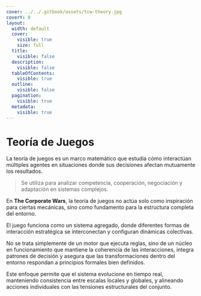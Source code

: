 ```yaml
---
cover: ../../.gitbook/assets/tcw-theory.jpg
coverY: 0
layout:
  width: default
  cover:
    visible: true
    size: full
  title:
    visible: false
  description:
    visible: false
  tableOfContents:
    visible: true
  outline:
    visible: false
  pagination:
    visible: true
  metadata:
    visible: true
---
```


# Teoría de Juegos

La teoría de juegos es un marco matemático que estudia cómo interactúan múltiples agentes en situaciones donde sus decisiones afectan mutuamente los resultados.

> Se utiliza para analizar competencia, cooperación, negociación y adaptación en sistemas complejos.

En **The Corporate Wars**, la teoría de juegos no actúa solo como inspiración para ciertas mecánicas, sino como fundamento para la estructura completa del entorno.

El juego funciona como un sistema agregado, donde diferentes formas de interacción estratégica se interconectan y configuran dinámicas colectivas.

No se trata simplemente de un motor que ejecuta reglas, sino de un núcleo en funcionamiento que mantiene la coherencia de las interacciones, integra patrones de decisión y asegura que las transformaciones dentro del entorno respondan a principios formales bien definidos.

Este enfoque permite que el sistema evolucione en tiempo real, manteniendo consistencia entre escalas locales y globales, y alineando acciones individuales con las tensiones estructurales del conjunto.
